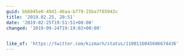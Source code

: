 ```yaml
---
guid: bb6845e0-49d1-46aa-b779-25ba7f85942c
title: '2019.02.25, 20:51'
date: '2019-02-25T19:51:51+00:00'
changed: '2019-09-24T19:19:02+00:00'


like_of: 'https://twitter.com/kizmarh/status/1100116045606674436'
---
```


